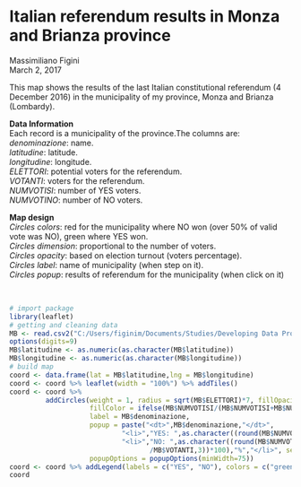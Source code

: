# Italian referendum results in Monza and Brianza province
Massimiliano Figini  
March 2, 2017  

This map shows the results of the last Italian constitutional referendum (4 December 2016) in the municipality of my province, Monza and Brianza (Lombardy).  


**Data Information**  
Each record is a municipality of the province.The columns are:  
*denominazione*: name.  
*latitudine*: latitude.  
*longitudine*: longitude.  
*ELETTORI*: potential voters for the referendum.  
*VOTANTI*: voters for the referendum.  
*NUMVOTISI*: number of YES voters.  
*NUMVOTINO*: number of NO voters.

**Map design**  
*Circles colors*: red for the municipality where NO won (over 50% of valid vote was NO), green where YES won.  
*Circles dimension*: proportional to the number of voters.  
*Circles opacity*: based on election turnout (voters percentage).  
*Circles label*: name of municipality (when step on it).  
*Circles popup*: results of referendum for the municipality (when click on it) 

</br>


```r
# import package
library(leaflet)
# getting and cleaning data
MB <- read.csv2("C:/Users/figinim/Documents/Studies/Developing Data Products/Course Project 1/Final_MB.csv")
options(digits=9)
MB$latitudine <- as.numeric(as.character(MB$latitudine))
MB$longitudine <- as.numeric(as.character(MB$longitudine))
# build map
coord <- data.frame(lat = MB$latitudine,lng = MB$longitudine)
coord <- coord %>% leaflet(width = "100%") %>% addTiles()
coord <- coord %>% 
         addCircles(weight = 1, radius = sqrt(MB$ELETTORI)*7, fillOpacity=(MB$VOTANTI/MB$ELETTORI)^7, 
                    fillColor = ifelse(MB$NUMVOTISI/(MB$NUMVOTISI+MB$NUMVOTINO)>0.5,"green","red"), 
                    label = MB$denominazione, 
                    popup = paste("<dt>",MB$denominazione,"</dt>",
                            "<li>","YES: ",as.character((round(MB$NUMVOTISI/MB$VOTANTI,3))*100),"%","</li>",
                            "<li>","NO: ",as.character((round(MB$NUMVOTINO/MB$VOTANTI,3))*100),"%","</li>",                                "<li>","Null:",as.character((round((MB$VOTANTI-(MB$NUMVOTISI+MB$NUMVOTINO))
                                   /MB$VOTANTI,3))*100),"%","</li>", sep=""), 
                    popupOptions = popupOptions(minWidth=75))
coord <- coord %>% addLegend(labels = c("YES", "NO"), colors = c("green", "red"))
coord
```

<!--html_preserve--><div id="htmlwidget-87595e817220250f58a3" style="width:100%;height:480px;" class="leaflet html-widget"></div>
<script type="application/json" data-for="htmlwidget-87595e817220250f58a3">{"x":{"options":{"crs":{"crsClass":"L.CRS.EPSG3857","code":null,"proj4def":null,"projectedBounds":null,"options":{}}},"calls":[{"method":"addTiles","args":["//{s}.tile.openstreetmap.org/{z}/{x}/{y}.png",null,null,{"minZoom":0,"maxZoom":18,"maxNativeZoom":null,"tileSize":256,"subdomains":"abc","errorTileUrl":"","tms":false,"continuousWorld":false,"noWrap":false,"zoomOffset":0,"zoomReverse":false,"opacity":1,"zIndex":null,"unloadInvisibleTiles":null,"updateWhenIdle":null,"detectRetina":false,"reuseTiles":false,"attribution":"&copy; <a href=\"http://openstreetmap.org\">OpenStreetMap\u003c/a> contributors, <a href=\"http://creativecommons.org/licenses/by-sa/2.0/\">CC-BY-SA\u003c/a>"}]},{"method":"addCircles","args":[[45.5755478,45.6413289,45.657385,45.6269398,45.6565615,45.6161623,45.6444816,45.7003042,45.630963,45.6106468,45.7091544,45.5527422,45.5963667,45.6165417,45.6542446,45.565801,45.6759513,45.6507624,45.5809965,45.6272069,45.628255,45.644515,45.5905174,45.6499134,45.6659393,45.6216326,45.6997614,45.67201,45.6783852,45.6500034,45.6000313,45.6108915,45.63852,45.6599649,45.6305303,45.6628573,45.5840057,45.5929507,45.5892407,45.5965913,45.7264493,45.6024061,45.6666016,45.6510895,45.6435957,45.6449061,45.6332566,45.661777,45.6508404,45.597852,45.6070292,45.7349259,45.685355,45.6055555,45.614008],[9.351072,9.4161645,9.2527452,9.3265163,9.1298828,9.4232643,9.4034081,9.2922411,9.2753024,9.1476559,9.2397104,9.301822,9.378351,9.4645648,9.3228228,9.375702,9.2429865,9.379103,9.4136515,9.0808576,9.1464259,9.0820367,9.3366411,9.4623632,9.3033229,9.2087527,9.2093782,9.085848,9.1218297,9.3066282,9.1220146,9.2385715,9.2656272,9.1544583,9.4438497,9.0822784,9.2730143,9.2265162,9.2003496,9.4195663,9.2822301,9.4574781,9.4039105,9.2048414,9.1376246,9.2607913,9.4184494,9.2685012,9.362482,9.16043,9.2683696,9.2733493,9.229899,9.3033668,9.3712627],[752.784829815267,283.564807407407,484.519349458822,820.703356883594,509.126703287109,527.04933355427,638.958527605665,774.220252899651,688.81565022871,793.443129657066,492.49365478146,1133.76232077098,407.265269818088,498.230870179679,282.179021190449,441.943435294609,823.712935433213,518.425500915995,516.341940965481,501.36812822516,1193.43328259271,577.786292672299,762.678831488065,630.699611542611,329.892406702549,1244.97710822328,988.983821910146,553.973826096504,783.624910272766,564.314628553965,1134.71273897846,1296.34254732304,532.92025669888,944.507278955541,396.350854672978,465.855127695295,2109.80046449895,945.025925570299,928.074350469832,435.183869186347,393.808329012986,403.761067959753,364.672455773671,1310.79555995586,937.059229718165,561.441893698716,399.736162987539,582.431970276358,617.192028464399,718.071723437151,539.090901425724,409.185776878914,597.260412215643,733.398254702041,990.493816235114],null,null,{"lineCap":null,"lineJoin":null,"clickable":true,"pointerEvents":null,"className":"","stroke":true,"color":"#03F","weight":1,"opacity":0.5,"fill":true,"fillColor":["red","red","red","red","red","red","red","red","red","red","red","red","green","red","red","red","red","green","red","red","red","red","red","red","red","red","red","red","red","red","red","red","red","red","red","red","green","red","red","red","red","red","red","red","red","red","red","red","red","red","green","red","red","red","green"],"fillOpacity":[0.155746214435699,0.188551332874114,0.18201026800538,0.155003525453935,0.115432969930974,0.163042641396502,0.120868639198413,0.149446250647421,0.191237432904346,0.138608612254934,0.172809477320217,0.154336924676502,0.19756013720267,0.120418879641239,0.198680120576176,0.136481629727326,0.143485450168417,0.17018334561136,0.133999932044166,0.152389954827494,0.113463388600957,0.11562911304818,0.162876032116024,0.132489536811977,0.167735961480939,0.131838445508049,0.133312342258327,0.13483241384366,0.12610929158999,0.162691382094561,0.0841925481800929,0.12312934459657,0.144379372071333,0.143764558855313,0.14875617103134,0.138122542612387,0.134329613910805,0.150362227965261,0.136887081782634,0.141161086823104,0.154565409199199,0.110885385101498,0.179217764546455,0.118461522131163,0.129165060647186,0.176456105492096,0.144657939723959,0.166760506897356,0.164855588495994,0.175514920292584,0.191612014385959,0.150882286847515,0.162986820921615,0.161512779792298,0.189892471947455],"dashArray":null},["<dt>Agrate Brianza\u003c/dt><li>YES: 48.7%\u003c/li><li>NO: 50.7%\u003c/li><li>Null:0.6%\u003c/li>","<dt>Aicurzio\u003c/dt><li>YES: 49.3%\u003c/li><li>NO: 49.7%\u003c/li><li>Null:1%\u003c/li>","<dt>Albiate\u003c/dt><li>YES: 43.6%\u003c/li><li>NO: 55.6%\u003c/li><li>Null:0.9%\u003c/li>","<dt>Arcore\u003c/dt><li>YES: 45.8%\u003c/li><li>NO: 53.5%\u003c/li><li>Null:0.7%\u003c/li>","<dt>Barlassina\u003c/dt><li>YES: 44.8%\u003c/li><li>NO: 54.5%\u003c/li><li>Null:0.8%\u003c/li>","<dt>Bellusco\u003c/dt><li>YES: 45.7%\u003c/li><li>NO: 53.6%\u003c/li><li>Null:0.7%\u003c/li>","<dt>Bernareggio\u003c/dt><li>YES: 46.9%\u003c/li><li>NO: 52.5%\u003c/li><li>Null:0.6%\u003c/li>","<dt>Besana in Brianza\u003c/dt><li>YES: 46.1%\u003c/li><li>NO: 53.1%\u003c/li><li>Null:0.8%\u003c/li>","<dt>Biassono\u003c/dt><li>YES: 44%\u003c/li><li>NO: 55.3%\u003c/li><li>Null:0.7%\u003c/li>","<dt>Bovisio-Masciago\u003c/dt><li>YES: 42.4%\u003c/li><li>NO: 56.9%\u003c/li><li>Null:0.7%\u003c/li>","<dt>Briosco\u003c/dt><li>YES: 44.1%\u003c/li><li>NO: 55.2%\u003c/li><li>Null:0.7%\u003c/li>","<dt>Brugherio\u003c/dt><li>YES: 44.9%\u003c/li><li>NO: 54.4%\u003c/li><li>Null:0.7%\u003c/li>","<dt>Burago di Molgora\u003c/dt><li>YES: 50%\u003c/li><li>NO: 49.3%\u003c/li><li>Null:0.7%\u003c/li>","<dt>Busnago\u003c/dt><li>YES: 42.5%\u003c/li><li>NO: 56.8%\u003c/li><li>Null:0.7%\u003c/li>","<dt>Camparada\u003c/dt><li>YES: 45%\u003c/li><li>NO: 54.4%\u003c/li><li>Null:0.5%\u003c/li>","<dt>Caponago\u003c/dt><li>YES: 43.9%\u003c/li><li>NO: 55.3%\u003c/li><li>Null:0.8%\u003c/li>","<dt>Carate Brianza\u003c/dt><li>YES: 46.8%\u003c/li><li>NO: 52.5%\u003c/li><li>Null:0.7%\u003c/li>","<dt>Carnate\u003c/dt><li>YES: 51.6%\u003c/li><li>NO: 47.5%\u003c/li><li>Null:0.8%\u003c/li>","<dt>Cavenago di Brianza\u003c/dt><li>YES: 44.1%\u003c/li><li>NO: 55.3%\u003c/li><li>Null:0.7%\u003c/li>","<dt>Ceriano Laghetto\u003c/dt><li>YES: 42.9%\u003c/li><li>NO: 56.4%\u003c/li><li>Null:0.7%\u003c/li>","<dt>Cesano Maderno\u003c/dt><li>YES: 39.6%\u003c/li><li>NO: 59.7%\u003c/li><li>Null:0.7%\u003c/li>","<dt>Cogliate\u003c/dt><li>YES: 41.7%\u003c/li><li>NO: 57.5%\u003c/li><li>Null:0.8%\u003c/li>","<dt>Concorezzo\u003c/dt><li>YES: 48.2%\u003c/li><li>NO: 51.1%\u003c/li><li>Null:0.7%\u003c/li>","<dt>Cornate d'Adda\u003c/dt><li>YES: 45.2%\u003c/li><li>NO: 54%\u003c/li><li>Null:0.7%\u003c/li>","<dt>Correzzana\u003c/dt><li>YES: 41.5%\u003c/li><li>NO: 57.8%\u003c/li><li>Null:0.6%\u003c/li>","<dt>Desio\u003c/dt><li>YES: 40.5%\u003c/li><li>NO: 58.7%\u003c/li><li>Null:0.8%\u003c/li>","<dt>Giussano\u003c/dt><li>YES: 40.1%\u003c/li><li>NO: 59.3%\u003c/li><li>Null:0.6%\u003c/li>","<dt>Lazzate\u003c/dt><li>YES: 40%\u003c/li><li>NO: 59.2%\u003c/li><li>Null:0.8%\u003c/li>","<dt>Lentate sul Seveso\u003c/dt><li>YES: 43.2%\u003c/li><li>NO: 56%\u003c/li><li>Null:0.8%\u003c/li>","<dt>Lesmo\u003c/dt><li>YES: 42.8%\u003c/li><li>NO: 56.6%\u003c/li><li>Null:0.6%\u003c/li>","<dt>Limbiate\u003c/dt><li>YES: 39.9%\u003c/li><li>NO: 59.4%\u003c/li><li>Null:0.7%\u003c/li>","<dt>Lissone\u003c/dt><li>YES: 42.3%\u003c/li><li>NO: 57.1%\u003c/li><li>Null:0.6%\u003c/li>","<dt>Macherio\u003c/dt><li>YES: 42.1%\u003c/li><li>NO: 57.6%\u003c/li><li>Null:0.3%\u003c/li>","<dt>Meda\u003c/dt><li>YES: 42.7%\u003c/li><li>NO: 56.5%\u003c/li><li>Null:0.8%\u003c/li>","<dt>Mezzago\u003c/dt><li>YES: 46.5%\u003c/li><li>NO: 52.7%\u003c/li><li>Null:0.8%\u003c/li>","<dt>Misinto\u003c/dt><li>YES: 41.3%\u003c/li><li>NO: 57.9%\u003c/li><li>Null:0.9%\u003c/li>","<dt>Monza\u003c/dt><li>YES: 50.1%\u003c/li><li>NO: 49.3%\u003c/li><li>Null:0.6%\u003c/li>","<dt>Muggiò\u003c/dt><li>YES: 43.1%\u003c/li><li>NO: 56.2%\u003c/li><li>Null:0.6%\u003c/li>","<dt>Nova Milanese\u003c/dt><li>YES: 42.9%\u003c/li><li>NO: 56.5%\u003c/li><li>Null:0.7%\u003c/li>","<dt>Ornago\u003c/dt><li>YES: 46.7%\u003c/li><li>NO: 52.5%\u003c/li><li>Null:0.8%\u003c/li>","<dt>Renate\u003c/dt><li>YES: 49.2%\u003c/li><li>NO: 49.9%\u003c/li><li>Null:0.9%\u003c/li>","<dt>Roncello\u003c/dt><li>YES: 38.7%\u003c/li><li>NO: 60.4%\u003c/li><li>Null:0.9%\u003c/li>","<dt>Ronco Briantino\u003c/dt><li>YES: 48%\u003c/li><li>NO: 51.3%\u003c/li><li>Null:0.8%\u003c/li>","<dt>Seregno\u003c/dt><li>YES: 42.6%\u003c/li><li>NO: 56.6%\u003c/li><li>Null:0.7%\u003c/li>","<dt>Seveso\u003c/dt><li>YES: 40.3%\u003c/li><li>NO: 58.9%\u003c/li><li>Null:0.8%\u003c/li>","<dt>Sovico\u003c/dt><li>YES: 44.2%\u003c/li><li>NO: 54.9%\u003c/li><li>Null:0.9%\u003c/li>","<dt>Sulbiate\u003c/dt><li>YES: 46.2%\u003c/li><li>NO: 52.9%\u003c/li><li>Null:0.9%\u003c/li>","<dt>Triuggio\u003c/dt><li>YES: 46.1%\u003c/li><li>NO: 53.2%\u003c/li><li>Null:0.7%\u003c/li>","<dt>Usmate Velate\u003c/dt><li>YES: 46.8%\u003c/li><li>NO: 52.4%\u003c/li><li>Null:0.8%\u003c/li>","<dt>Varedo\u003c/dt><li>YES: 46.3%\u003c/li><li>NO: 53.1%\u003c/li><li>Null:0.7%\u003c/li>","<dt>Vedano al Lambro\u003c/dt><li>YES: 50.6%\u003c/li><li>NO: 48.8%\u003c/li><li>Null:0.6%\u003c/li>","<dt>Veduggio con Colzano\u003c/dt><li>YES: 43.9%\u003c/li><li>NO: 54.9%\u003c/li><li>Null:1.1%\u003c/li>","<dt>Verano Brianza\u003c/dt><li>YES: 42.7%\u003c/li><li>NO: 56.7%\u003c/li><li>Null:0.6%\u003c/li>","<dt>Villasanta\u003c/dt><li>YES: 46.5%\u003c/li><li>NO: 52.8%\u003c/li><li>Null:0.7%\u003c/li>","<dt>Vimercate\u003c/dt><li>YES: 52.3%\u003c/li><li>NO: 47%\u003c/li><li>Null:0.6%\u003c/li>"],{"maxWidth":300,"minWidth":75,"maxHeight":null,"autoPan":true,"keepInView":false,"closeButton":true,"zoomAnimation":true,"closeOnClick":null,"className":""},["Agrate Brianza","Aicurzio","Albiate","Arcore","Barlassina","Bellusco","Bernareggio","Besana in Brianza","Biassono","Bovisio-Masciago","Briosco","Brugherio","Burago di Molgora","Busnago","Camparada","Caponago","Carate Brianza","Carnate","Cavenago di Brianza","Ceriano Laghetto","Cesano Maderno","Cogliate","Concorezzo","Cornate d'Adda","Correzzana","Desio","Giussano","Lazzate","Lentate sul Seveso","Lesmo","Limbiate","Lissone","Macherio","Meda","Mezzago","Misinto","Monza","Muggiò","Nova Milanese","Ornago","Renate","Roncello","Ronco Briantino","Seregno","Seveso","Sovico","Sulbiate","Triuggio","Usmate Velate","Varedo","Vedano al Lambro","Veduggio con Colzano","Verano Brianza","Villasanta","Vimercate"],null,null,null]},{"method":"addLegend","args":[{"colors":["green","red"],"labels":["YES","NO"],"na_color":null,"na_label":"NA","opacity":0.5,"position":"topright","type":"unknown","title":null,"extra":null,"layerId":null,"className":"info legend"}]}],"limits":{"lat":[45.5527422,45.7349259],"lng":[9.0808576,9.4645648]}},"evals":[],"jsHooks":[]}</script><!--/html_preserve-->
